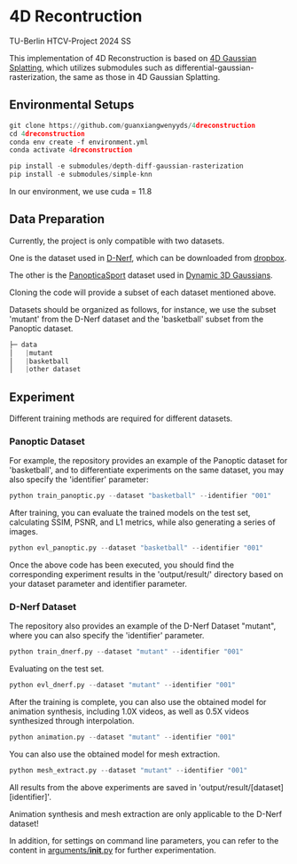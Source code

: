 # 4D Recontruction
TU-Berlin HTCV-Project 2024 SS

This implementation of 4D Reconstruction is based on [4D Gaussian Splatting](https://github.com/hustvl/4DGaussians), which utilizes submodules such as differential-gaussian-rasterization, the same as those in 4D Gaussian Splatting.

## Environmental Setups
```python
git clone https://github.com/guanxiangwenyyds/4dreconstruction
cd 4dreconstruction
conda env create -f environment.yml
conda activate 4dreconstruction

pip install -e submodules/depth-diff-gaussian-rasterization
pip install -e submodules/simple-knn
```
In our environment, we use cuda = 11.8

## Data Preparation
Currently, the project is only compatible with two datasets.

One is the dataset used in [D-Nerf](https://github.com/albertpumarola/D-NeRF), which can be downloaded from [dropbox](https://www.dropbox.com/scl/fi/5oyd2uop62yw1ttlw1x5v/logs.zip?rlkey=5ko5sf3njkjv3vssonk1jmruy&e=1&dl=0).

The other is the [PanopticaSport](https://omnomnom.vision.rwth-aachen.de/data/Dynamic3DGaussians/data.zip)  dataset used in [Dynamic 3D Gaussians](https://github.com/JonathonLuiten/Dynamic3DGaussians?tab=readme-ov-file).

Cloning the code will provide a subset of each dataset mentioned above.

Datasets should be organized as follows, for instance, we use the subset 'mutant' from the D-Nerf dataset and the 'basketball' subset from the Panoptic dataset.
```python
├─ data
│   |mutant
│   |basketball
│   |other dataset
```

## Experiment
Different training methods are required for different datasets.

### Panoptic Dataset
For example, the repository provides an example of the Panoptic dataset for 'basketball', and to differentiate experiments on the same dataset, you may also specify the 'identifier' parameter:
```python
python train_panoptic.py --dataset "basketball" --identifier "001"
```
After training, you can evaluate the trained models on the test set, calculating SSIM, PSNR, and L1 metrics, while also generating a series of images.
```python
python evl_panoptic.py --dataset "basketball" --identifier "001"
```
Once the above code has been executed, you should find the corresponding experiment results in the 'output/result/' directory based on your dataset parameter and identifier parameter.

### D-Nerf Dataset
The repository also provides an example of the D-Nerf Dataset "mutant", where you can also specify the 'identifier' parameter.
```python
python train_dnerf.py --dataset "mutant" --identifier "001"
```
Evaluating on the test set.
```python
python evl_dnerf.py --dataset "mutant" --identifier "001"
```
After the training is complete, you can also use the obtained model for animation synthesis, including 1.0X videos, as well as 0.5X videos synthesized through interpolation.
```python
python animation.py --dataset "mutant" --identifier "001"
```
You can also use the obtained model for mesh extraction.
```python
python mesh_extract.py --dataset "mutant" --identifier "001"
```
All results from the above experiments are saved in 'output/result/[dataset][identifier]'.

Animation synthesis and mesh extraction are only applicable to the D-Nerf dataset!

In addition, for settings on command line parameters, you can refer to the content in [arguments/__init__.py](https://github.com/guanxiangwenyyds/4dreconstruction/blob/main/arguments/__init__.py) for further experimentation.
